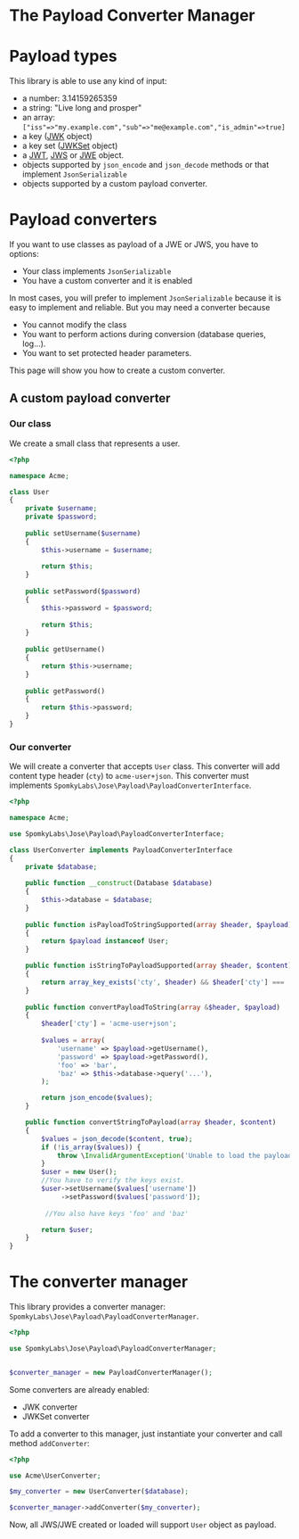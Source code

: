 The Payload Converter Manager
=============================

# Payload types

This library is able to use any kind of input:
* a number: 3.14159265359
* a string: "Live long and prosper"
* an array:  `["iss"=>"my.example.com","sub"=>"me@example.com","is_admin"=>true]`
* a key ([JWK](../object/jwk.md) object)
* a key set ([JWKSet](../object/jwk_set.md) object)
* a [JWT](../object/jwt.md), [JWS](../object/jws.md) or [JWE](../object/jwe.md) object.
* objects supported by `json_encode` and `json_decode` methods or that implement `JsonSerializable`
* objects supported by a custom payload converter.

# Payload converters

If you want to use classes as payload of a JWE or JWS, you have to options:
* Your class implements `JsonSerializable`
* You have a custom converter and it is enabled

In most cases, you will prefer to implement `JsonSerializable` because it is easy to implement and reliable.
But you may need a converter because
* You cannot modify the class
* You want to perform actions during conversion (database queries, log...).
* You want to set protected header parameters.

This page will show you how to create a custom converter.

## A custom payload converter

### Our class

We create a small class that represents a user.

```php
<?php

namespace Acme;

class User
{
    private $username;
    private $password;
    
    public setUsername($username)
    {
        $this->username = $username;
        
        return $this;
    }
    
    public setPassword($password)
    {
        $this->password = $password;
        
        return $this;
    }
    
    public getUsername()
    {
        return $this->username;
    }
    
    public getPassword()
    {
        return $this->password;
    }
}
```

### Our converter

We will create a converter that accepts `User` class. This converter will add content type header (`cty`) to `acme-user+json`.
This converter must implements `SpomkyLabs\Jose\Payload\PayloadConverterInterface`.

```php
<?php

namespace Acme;

use SpomkyLabs\Jose\Payload\PayloadConverterInterface;

class UserConverter implements PayloadConverterInterface
{
    private $database;
    
    public function __construct(Database $database)
    {
        $this->database = $database;
    }
    
    public function isPayloadToStringSupported(array $header, $payload)
    {
        return $payload instanceof User;
    }

    public function isStringToPayloadSupported(array $header, $content)
    {
        return array_key_exists('cty', $header) && $header['cty'] === 'acme-user+json';
    }
    
    public function convertPayloadToString(array &$header, $payload)
    {
        $header['cty'] = 'acme-user+json';
        
        $values = array(
            'username' => $payload->getUsername(),
            'password' => $payload->getPassword(),
            'foo' => 'bar',
            'baz' => $this->database->query('...'),
        );

        return json_encode($values);
    }

    public function convertStringToPayload(array $header, $content)
    {
        $values = json_decode($content, true);
        if (!is_array($values)) {
            throw \InvalidArgumentException('Unable to load the payload.');
        }
        $user = new User();
        //You have to verify the keys exist.
        $user->setUsername($values['username'])
             ->setPassword($values['password']);
             
         //You also have keys 'foo' and 'baz'

        return $user;
    }
}
```

# The converter manager

This library provides a converter manager: `SpomkyLabs\Jose\Payload\PayloadConverterManager`.

```php
<?php 

use SpomkyLabs\Jose\Payload\PayloadConverterManager;


$converter_manager = new PayloadConverterManager();
```

Some converters are already enabled:
* JWK converter
* JWKSet converter

To add a converter to this manager, just instantiate your converter and call method `addConverter`:

```php
<?php 

use Acme\UserConverter;

$my_converter = new UserConverter($database);

$converter_manager->addConverter($my_converter);
```

Now, all JWS/JWE created or loaded will support `User` object as payload.
